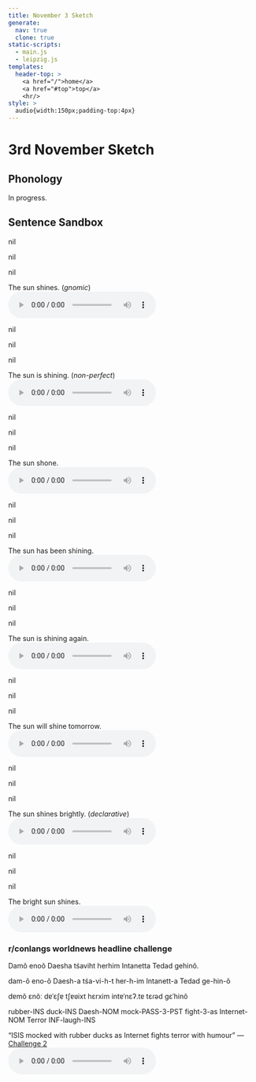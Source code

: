 ```yaml
---
title: November 3 Sketch
generate:
  nav: true
  clone: true
static-scripts:
  - main.js
  - leipzig.js
templates:
  header-top: >
    <a href="/">home</a>
    <a href="#top">top</a>
    <hr/>
style: >
  audio{width:150px;padding-top:4px}
---
```

# <a name="top">3rd November Sketch</a>

## Phonology
In progress.

## Sentence Sandbox

<div data-gloss>
  <p>nil</p>
  <p>nil</p>
  <p>nil</p>
  <p>The sun shines. (<i>gnomic</i>)<br/><audio src="audio/cstc_1.mp3" controls/></p>
</div>
<div data-gloss>
  <p>nil</p>
  <p>nil</p>
  <p>nil</p>
  <p>The sun is shining. (<i>non-perfect</i>)<br/><audio src="audio/cstc_2.mp3" controls/></p>
</div>
<div data-gloss>
  <p>nil</p>
  <p>nil</p>
  <p>nil</p>
  <p>The sun shone.<br/><audio src="audio/cstc_3.mp3" controls/></p>
</div>
<div data-gloss>
  <p>nil</p>
  <p>nil</p>
  <p>nil</p>
  <p>The sun has been shining.<br/><audio src="audio/cstc_4.mp3" controls/></p>
</div>
<div data-gloss>
  <p>nil</p>
  <p>nil</p>
  <p>nil</p>
  <p>The sun is shining again.<br/><audio src="audio/cstc_5.mp3" controls/></p>
</div>
<div data-gloss>
  <p>nil</p>
  <p>nil</p>
  <p>nil</p>
  <p>The sun will shine tomorrow.<br/><audio src="audio/cstc_6.mp3" controls/></p>
</div>
<div data-gloss>
  <p>nil</p>
  <p>nil</p>
  <p>nil</p>
  <p>The sun shines brightly. (<i>declarative</i>)<br/><audio src="audio/cstc_7.mp3" controls/></p>
</div>
<div data-gloss>
  <p>nil</p>
  <p>nil</p>
  <p>nil</p>
  <p>The bright sun shines.<br/><audio src="audio/cstc_8.mp3" controls/></p>
</div>

### r/conlangs worldnews headline challenge

<div data-gloss>
  <p>Damõ enoõ Daesha tśaviht herhim Intanetta Tedad gehinõ.</p>
  <p>dam-õ eno-õ Daesh-a tśa-vi-h-t her-h-im Intanett-a Tedad ge-hin-õ</p>
  <p>dɐmõ ɛnõː dɐˈɛʃɐ tʃɐʋixt hɛrxim intɐˈnɛʔ.tɐ tɛɾəd gɛˈhinõ</p>
  <p>rubber-INS duck-INS Daesh-NOM mock-PASS-3-PST fight-3-as Internet-NOM Terror INF-laugh-INS</p>
  <p>&ldquo;ISIS mocked with rubber ducks as Internet fights terror with humour&rdquo; &mdash; <a href="https://redd.it/3urdnd">Challenge 2</a><br/><audio src="audio/r-conlangs-worldnews-headline-2.mp3" controls/></p>
</div>